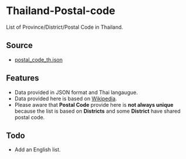 # Thailand-Postal-code
List of Province/District/Postal Code in Thailand.

## Source
 - [postal_code_th.json](https://github.com/forfin/Thailand-Postal-code/blob/master/postal_code_th.json)

## Features
 - Data provided in JSON format and Thai langaugue.
 - Data provided here is based on [Wikipedia](https://th.wikipedia.org/wiki/%E0%B8%A3%E0%B8%B2%E0%B8%A2%E0%B8%8A%E0%B8%B7%E0%B9%88%E0%B8%AD%E0%B8%A3%E0%B8%AB%E0%B8%B1%E0%B8%AA%E0%B9%84%E0%B8%9B%E0%B8%A3%E0%B8%A9%E0%B8%93%E0%B8%B5%E0%B8%A2%E0%B9%8C%E0%B9%84%E0%B8%97%E0%B8%A2).
 - Please aware that **Postal Code** provide here is **not always unique** because the list is based on **Districts** and some **District** have shared postal code.

## Todo
 - Add an English list.
 
